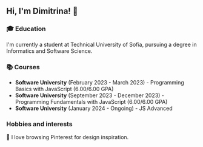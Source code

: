 ## Hi, I'm Dimitrina! 👋

### 🎓 Education
I'm currently a student at Technical University of Sofia, pursuing a degree in Informatics and Software Science.

### 📚 Courses
- **Software University** (February 2023 - March 2023) - Programming Basics with JavaScript (6.00/6.00 GPA)
- **Software University** (September 2023 - December 2023) - Programming Fundamentals with JavaScript (6.00/6.00 GPA)
- **Software University** (January 2024 - Ongoing) - JS Advanced

### Hobbies and interests
📌 I love browsing Pinterest for design inspiration.




